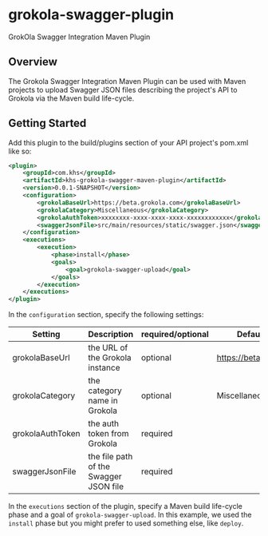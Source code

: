 # grokola-swagger-plugin
GrokOla Swagger Integration Maven Plugin

## Overview
The Grokola Swagger Integration Maven Plugin can be used with Maven projects to upload Swagger JSON files describing the project's API to Grokola via the Maven build life-cycle.

## Getting Started
Add this plugin to the build/plugins section of your API project's pom.xml like so:
```xml
<plugin>
	<groupId>com.khs</groupId>
	<artifactId>khs-grokola-swagger-maven-plugin</artifactId>
	<version>0.0.1-SNAPSHOT</version>
	<configuration>			
		<grokolaBaseUrl>https://beta.grokola.com</grokolaBaseUrl>
		<grokolaCategory>Miscellaneous</grokolaCategory>
		<grokolaAuthToken>xxxxxxxx-xxxx-xxxx-xxxx-xxxxxxxxxxxx</grokolaAuthToken>
		<swaggerJsonFile>src/main/resources/static/swagger.json</swaggerJsonFile>
	</configuration>
	<executions>
		<execution>
			<phase>install</phase>
			<goals>
				<goal>grokola-swagger-upload</goal>
			</goals>
		</execution>
	</executions>
</plugin>
```
In the `configuration` section, specify the following settings:

| Setting          | Description                            | required/optional | Default value            |
| -----------------| -------------------------------------- | ----------------- | ------------------------ |
| grokolaBaseUrl   | the URL of the Grokola instance        | optional          | https://beta.grokola.com |
| grokolaCategory  | the category name in Grokola           | optional          | Miscellaneous            |
| grokolaAuthToken | the auth token from Grokola            | required          |                          |
| swaggerJsonFile  | the file path of the Swagger JSON file | required          |                          |

In the `executions` section of the plugin, specify a Maven build life-cycle phase and a goal of `grokola-swagger-upload`. In this example, we used the `install` phase but you might prefer to used something else, like `deploy`.
